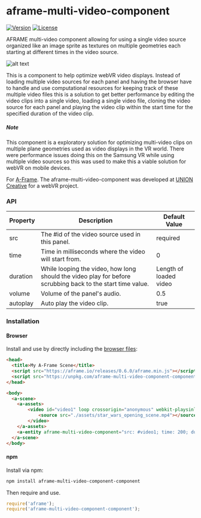 # aframe-multi-video-component

[![Version](http://img.shields.io/npm/v/aframe-multi-video-component-component.svg?style=flat-square)](https://npmjs.org/package/aframe-multi-video-component-component)
[![License](http://img.shields.io/npm/l/aframe-multi-video-component-component.svg?style=flat-square)](https://npmjs.org/package/aframe-multi-video-component-component)

AFRAME multi-video component allowing for using a single video source organized like an image sprite as textures on multiple geometries each starting at different times in the video source.

![alt text](https://raw.githubusercontent.com/jshaw/aframe-multi-video-component/master/examples/basic/assets/multi-video-component-gif.gif "multi-video screenshot")

This is a component to help optimize webVR video displays. Instead of loading multiple video sources for each panel and having the browser have to handle and use computational resources for keeping track of these multiple video files this is a solution to get better performance by editing the video clips into a single video, loading a single video file, cloning the video source for each panel and playing the video clip within the start time for the specified duration of the video clip. 

##### Note
This component is a exploratory solution for optimizing multi-video clips on multiple plane geometries used as video displays in the VR world. There were performance issues doing this on the Samsung VR while using multiple video sources so this was used to make this a viable solution for webVR on mobile devices.


For [A-Frame](https://aframe.io). The aframe-multi-video-component was developed at [UNION Creative](http://unioncreative.com) for a webVR project.

### API

| Property | Description | Default Value |
| -------- | ----------- | ------------- |
| src      | The #id of the video source used in this panel. | required |
| time     | Time in milliseconds where the video will start from. | 0  |
| duration | While looping the video, how long should the video play for before scrubbing back to the start time value. | Length of loaded video |
| volume   | Volume of the panel's audio. | 0.5  |
| autoplay | Auto play the video clip.    | true |

### Installation

#### Browser

Install and use by directly including the [browser files](dist):

```html
<head>
  <title>My A-Frame Scene</title>
  <script src="https://aframe.io/releases/0.6.0/aframe.min.js"></script>
  <script src="https://unpkg.com/aframe-multi-video-component-component/dist/aframe-multi-video-component-component.min.js"></script>
</head>

<body>
  <a-scene>
    <a-assets>
        <video id="video1" loop crossorigin="anonymous" webkit-playsinline playsinline>
            <source src="./assets/star_wars_opening_scene.mp4"></source>
        </video>
    </a-assets>
    <a-entity aframe-multi-video-component="src: #video1; time: 200; duration: 5; volume: 0.5; autoplay:true;"></a-entity>
  </a-scene>
</body>
```

#### npm

Install via npm:

```bash
npm install aframe-multi-video-component-component
```

Then require and use.

```js
require('aframe');
require('aframe-multi-video-component-component');
```
